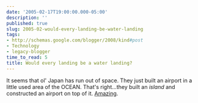 ```yaml
---
date: '2005-02-17T19:00:00.000-05:00'
description: ''
published: true
slug: 2005-02-would-every-landing-be-water-landing
tags:
- http://schemas.google.com/blogger/2008/kind#post
- Technology
- legacy-blogger
time_to_read: 5
title: Would every landing be a water landing?
---
```


It seems that ol' Japan has run out of space. They just built an airport in a little used area of the OCEAN. That's right...they built an *island* and constructed an airport on top of it. <a href="http://story.news.yahoo.com/news?tmpl=story&amp;u=/ap/japan_new_airport">Amazing</a>.